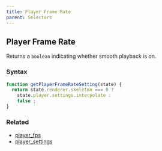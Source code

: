 ```yaml
---
title: Player Frame Rate
parent: Selectors
---
```


## Player Frame Rate

Returns a `boolean` indicating whether smooth playback is on.

### Syntax

```js
function getPlayerFrameRateSetting(state) {
  return state.renderer.skeleton === 0 ?
    state.player.settings.interpolate :
    false ;
}
```

### Related

- [player_fps](./player_fps.md)
- [player_settings](./player_settings.md)
